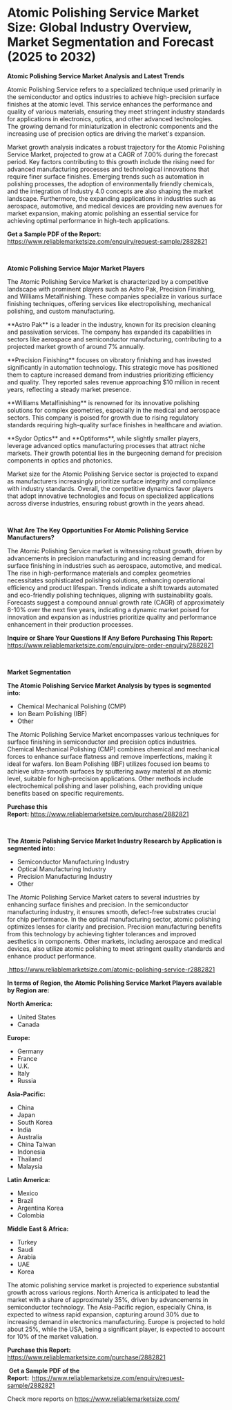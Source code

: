 <p><h1>Atomic Polishing Service Market Size: Global Industry Overview, Market Segmentation and Forecast (2025 to 2032)</h1></p><p><strong>Atomic Polishing Service Market Analysis and Latest Trends</strong></p>
<p><p>Atomic Polishing Service refers to a specialized technique used primarily in the semiconductor and optics industries to achieve high-precision surface finishes at the atomic level. This service enhances the performance and quality of various materials, ensuring they meet stringent industry standards for applications in electronics, optics, and other advanced technologies. The growing demand for miniaturization in electronic components and the increasing use of precision optics are driving the market's expansion.</p><p>Market growth analysis indicates a robust trajectory for the Atomic Polishing Service Market, projected to grow at a CAGR of 7.00% during the forecast period. Key factors contributing to this growth include the rising need for advanced manufacturing processes and technological innovations that require finer surface finishes. Emerging trends such as automation in polishing processes, the adoption of environmentally friendly chemicals, and the integration of Industry 4.0 concepts are also shaping the market landscape. Furthermore, the expanding applications in industries such as aerospace, automotive, and medical devices are providing new avenues for market expansion, making atomic polishing an essential service for achieving optimal performance in high-tech applications.</p></p>
<p><strong>Get a Sample PDF of the Report:&nbsp;</strong> <a href="https://www.reliablemarketsize.com/enquiry/request-sample/2882821?utm_campaign=2393&utm_medium=2&utm_source=Github&utm_content=ia&utm_term=13032025&utm_id=atomic-polishing-service">https://www.reliablemarketsize.com/enquiry/request-sample/2882821</a></p>
<p>&nbsp;</p>
<p><strong>Atomic Polishing Service Major Market Players</strong></p>
<p><p>The Atomic Polishing Service Market is characterized by a competitive landscape with prominent players such as Astro Pak, Precision Finishing, and Williams Metalfinishing. These companies specialize in various surface finishing techniques, offering services like electropolishing, mechanical polishing, and custom manufacturing.</p><p>**Astro Pak** is a leader in the industry, known for its precision cleaning and passivation services. The company has expanded its capabilities in sectors like aerospace and semiconductor manufacturing, contributing to a projected market growth of around 7% annually. </p><p>**Precision Finishing** focuses on vibratory finishing and has invested significantly in automation technology. This strategic move has positioned them to capture increased demand from industries prioritizing efficiency and quality. They reported sales revenue approaching $10 million in recent years, reflecting a steady market presence.</p><p>**Williams Metalfinishing** is renowned for its innovative polishing solutions for complex geometries, especially in the medical and aerospace sectors. This company is poised for growth due to rising regulatory standards requiring high-quality surface finishes in healthcare and aviation.</p><p>**Sydor Optics** and **Optiforms**, while slightly smaller players, leverage advanced optics manufacturing processes that attract niche markets. Their growth potential lies in the burgeoning demand for precision components in optics and photonics.</p><p>Market size for the Atomic Polishing Service sector is projected to expand as manufacturers increasingly prioritize surface integrity and compliance with industry standards. Overall, the competitive dynamics favor players that adopt innovative technologies and focus on specialized applications across diverse industries, ensuring robust growth in the years ahead.</p></p>
<p>&nbsp;</p>
<p><strong>What Are The Key Opportunities For Atomic Polishing Service Manufacturers?</strong></p>
<p><p>The Atomic Polishing Service market is witnessing robust growth, driven by advancements in precision manufacturing and increasing demand for surface finishing in industries such as aerospace, automotive, and medical. The rise in high-performance materials and complex geometries necessitates sophisticated polishing solutions, enhancing operational efficiency and product lifespan. Trends indicate a shift towards automated and eco-friendly polishing techniques, aligning with sustainability goals. Forecasts suggest a compound annual growth rate (CAGR) of approximately 8-10% over the next five years, indicating a dynamic market poised for innovation and expansion as industries prioritize quality and performance enhancement in their production processes.</p></p>
<p><strong>Inquire or Share Your Questions If Any Before Purchasing This Report:</strong> <a href="https://www.reliablemarketsize.com/enquiry/pre-order-enquiry/2882821?utm_campaign=2393&utm_medium=2&utm_source=Github&utm_content=ia&utm_term=13032025&utm_id=atomic-polishing-service">https://www.reliablemarketsize.com/enquiry/pre-order-enquiry/2882821</a></p>
<p>&nbsp;</p>
<p><strong>Market Segmentation</strong></p>
<p><strong>The Atomic Polishing Service Market Analysis by types is segmented into:</strong></p>
<p><ul><li>Chemical Mechanical Polishing (CMP)</li><li>Ion Beam Polishing (IBF)</li><li>Other</li></ul></p>
<p><p>The Atomic Polishing Service Market encompasses various techniques for surface finishing in semiconductor and precision optics industries. Chemical Mechanical Polishing (CMP) combines chemical and mechanical forces to enhance surface flatness and remove imperfections, making it ideal for wafers. Ion Beam Polishing (IBF) utilizes focused ion beams to achieve ultra-smooth surfaces by sputtering away material at an atomic level, suitable for high-precision applications. Other methods include electrochemical polishing and laser polishing, each providing unique benefits based on specific requirements.</p></p>
<p><strong>Purchase this Report:&nbsp;</strong><a href="https://www.reliablemarketsize.com/purchase/2882821?utm_campaign=2393&utm_medium=2&utm_source=Github&utm_content=ia&utm_term=13032025&utm_id=atomic-polishing-service">https://www.reliablemarketsize.com/purchase/2882821</a></p>
<p>&nbsp;</p>
<p><strong>The Atomic Polishing Service Market Industry Research by Application is segmented into:</strong></p>
<p><ul><li>Semiconductor Manufacturing Industry</li><li>Optical Manufacturing Industry</li><li>Precision Manufacturing Industry</li><li>Other</li></ul></p>
<p><p>The Atomic Polishing Service Market caters to several industries by enhancing surface finishes and precision. In the semiconductor manufacturing industry, it ensures smooth, defect-free substrates crucial for chip performance. In the optical manufacturing sector, atomic polishing optimizes lenses for clarity and precision. Precision manufacturing benefits from this technology by achieving tighter tolerances and improved aesthetics in components. Other markets, including aerospace and medical devices, also utilize atomic polishing to meet stringent quality standards and enhance product performance.</p></p>
<p><a href="https://www.reliablemarketsize.com/atomic-polishing-service-r2882821?utm_campaign=2393&utm_medium=2&utm_source=Github&utm_content=ia&utm_term=13032025&utm_id=atomic-polishing-service">&nbsp;https://www.reliablemarketsize.com/atomic-polishing-service-r2882821</a></p>
<p><strong>In terms of Region, the Atomic Polishing Service Market Players available by Region are:</strong></p>
<p>
    <p> <strong> North America: </strong>
        <ul>
            <li>United States</li>
            <li>Canada</li>
        </ul>
        </p> 
    <p> <strong> Europe: </strong>
        <ul>
            <li>Germany</li>
            <li>France</li>
            <li>U.K.</li>
            <li>Italy</li>
            <li>Russia</li>
        </ul>
        </p> 
    <p> <strong> Asia-Pacific: </strong>
        <ul>
            <li>China</li>
            <li>Japan</li>
            <li>South Korea</li>
            <li>India</li>
            <li>Australia</li>
            <li>China Taiwan</li>
            <li>Indonesia</li>
            <li>Thailand</li>
            <li>Malaysia</li>
        </ul>
        </p> 
    <p> <strong> Latin America: </strong>
        <ul>
            <li>Mexico</li>
            <li>Brazil</li>
            <li>Argentina Korea</li>
            <li>Colombia</li>
        </ul>
        </p> 
    <p> <strong> Middle East & Africa: </strong>
        <ul>
            <li>Turkey</li>
            <li>Saudi</li>
            <li>Arabia</li>
            <li>UAE</li>
            <li>Korea</li>
        </ul>
    </p>
    </p>
<p><p>The atomic polishing service market is projected to experience substantial growth across various regions. North America is anticipated to lead the market with a share of approximately 35%, driven by advancements in semiconductor technology. The Asia-Pacific region, especially China, is expected to witness rapid expansion, capturing around 30% due to increasing demand in electronics manufacturing. Europe is projected to hold about 25%, while the USA, being a significant player, is expected to account for 10% of the market valuation.</p></p>
<p><strong>Purchase this Report: </strong><a href="https://www.reliablemarketsize.com/purchase/2882821?utm_campaign=2393&utm_medium=2&utm_source=Github&utm_content=ia&utm_term=13032025&utm_id=atomic-polishing-service">https://www.reliablemarketsize.com/purchase/2882821</a></p>
<p>&nbsp;<strong>Get a Sample PDF of the Report:&nbsp;&nbsp;</strong><a href="https://www.reliablemarketsize.com/enquiry/request-sample/2882821?utm_campaign=2393&utm_medium=2&utm_source=Github&utm_content=ia&utm_term=13032025&utm_id=atomic-polishing-service">https://www.reliablemarketsize.com/enquiry/request-sample/2882821</a></p>
<p><strong></strong></p>
<p>Check more reports on <a href="https://www.reliablemarketsize.com/?utm_campaign=2393&utm_medium=2&utm_source=Github&utm_content=ia&utm_term=13032025&utm_id=atomic-polishing-service">https://www.reliablemarketsize.com/</a></p>